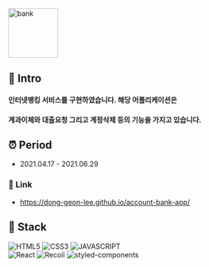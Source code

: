 <img width="100" height="100" alt="bank" src="https://user-images.githubusercontent.com/69576865/207539786-4203251e-7665-4726-a441-05633f692ab1.png">

## :mag_right: Intro
#### 인터넷뱅킹 서비스를 구현하였습니다. 해당 어플리케이션은 
#### 계과이체와 대출요청 그리고 계정삭제 등의 기능을 가지고 있습니다.
    
## :alarm_clock: Period
- 2021.04.17 - 2021.06.29


### :link: Link
- https://dong-geon-lee.github.io/account-bank-app/

## :seedling: Stack

![HTML5](https://img.shields.io/badge/HTML5-E34F26?style=for-the-badge&logo=HTML5&logoColor=fff)
![CSS3](https://img.shields.io/badge/CSS3-1572B6?style=for-the-badge&logo=CSS3&logoColor=fff)
![JAVASCRIPT](https://img.shields.io/badge/JavaScript-343a40?style=for-the-badge&logo=JavaScript&logoColor=F7DF1E)  
![React](https://img.shields.io/badge/React-444444?style=for-the-badge&logo=React)
![Recoil](https://img.shields.io/badge/Recoil-00A4DC?style=for-the-badge&logo=Relay&logoColor=fff)
![styled-components](https://img.shields.io/badge/styled--Components-DB7093?style=for-the-badge&logo=styled-components&logoColor=fff)


